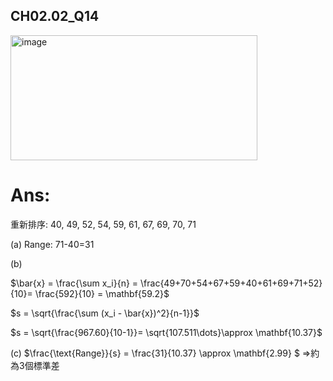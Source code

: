 ## CH02.02_Q14
<img width="395" height="200" alt="image" src="https://github.com/user-attachments/assets/b242813b-8bce-4e43-ad15-f2229aec1a04" />

# Ans:
重新排序: 40, 49, 52, 54, 59, 61, 67, 69, 70, 71

(a)  Range: 71-40=31

(b)

$\bar{x} = \frac{\sum x_i}{n} = \frac{49+70+54+67+59+40+61+69+71+52}{10}= \frac{592}{10} = \mathbf{59.2}$

$s = \sqrt{\frac{\sum (x_i - \bar{x})^2}{n-1}}\$

$s = \sqrt{\frac{967.60}{10-1}}= \sqrt{107.511\dots}\approx \mathbf{10.37}\$

(c)
$\frac{\text{Range}}{s} = \frac{31}{10.37} \approx \mathbf{2.99} \$
=>約為3個標準差
